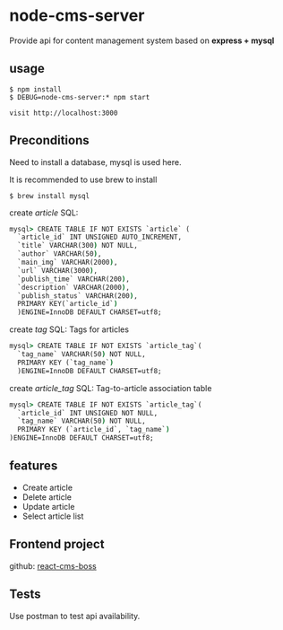 # node-cms-server
Provide api for content management system based on **express + mysql**

## usage

```properties
$ npm install
$ DEBUG=node-cms-server:* npm start

visit http://localhost:3000
```

## Preconditions

  Need to install a database, mysql is used here.

  It is recommended to use brew to install

```properties
$ brew install mysql
```

  create *article* SQL: 

```cmd
mysql> CREATE TABLE IF NOT EXISTS `article` (
  `article_id` INT UNSIGNED AUTO_INCREMENT,
  `title` VARCHAR(300) NOT NULL,
  `author` VARCHAR(50),
  `main_img` VARCHAR(2000),
  `url` VARCHAR(3000),
  `publish_time` VARCHAR(200),
  `description` VARCHAR(2000),
  `publish_status` VARCHAR(200),
  PRIMARY KEY(`article_id`)
  )ENGINE=InnoDB DEFAULT CHARSET=utf8;
```
  
  create *tag* SQL: Tags for articles

```cmd
mysql> CREATE TABLE IF NOT EXISTS `article_tag`(  
  `tag_name` VARCHAR(50) NOT NULL,
  PRIMARY KEY (`tag_name`)
  )ENGINE=InnoDB DEFAULT CHARSET=utf8;
```

  create *article_tag* SQL: Tag-to-article association table

```cmd
mysql> CREATE TABLE IF NOT EXISTS `article_tag`(
  `article_id` INT UNSIGNED NOT NULL,
  `tag_name` VARCHAR(50) NOT NULL,
  PRIMARY KEY (`article_id`, `tag_name`)
)ENGINE=InnoDB DEFAULT CHARSET=utf8;
```

## features

   * Create article
   * Delete article
   * Update article
   * Select article list

## Frontend project

github: [react-cms-boss](https://github.com/guMcrey/react-cms-boss)


## Tests

  Use postman to test api availability.